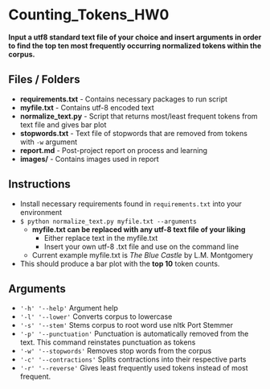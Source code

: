 # Counting_Tokens_HW0
**Input a utf8 standard text file of your choice and insert arguments in order to find the top ten most frequently occurring normalized tokens within the corpus.**

## Files / Folders
* **requirements.txt** - Contains necessary packages to run script
* **myfile.txt** - Contains utf-8 encoded text
* **normalize_text.py** - Script that returns most/least frequent tokens from text file and gives bar plot
* **stopwords.txt** - Text file of stopwords that are removed from tokens with `-w` argument
* **report.md** - Post-project report on process and learning
* **images/** - Contains images used in report

## Instructions
* Install necessary requirements found in `requirements.txt` into your environment <br>
* `$ python normalize_text.py myfile.txt --arguments` <br>
  * **myfile.txt can be replaced with any utf-8 text file of your liking**
    *   Either replace text in the myfile.txt
    *   Insert your own utf-8 .txt file and use on the command line
  * Current example myfile.txt is *The Blue Castle* by L.M. Montgomery
* This should produce a bar plot with the **top 10** token counts. <br>

## Arguments
* `'-h' '--help'` Argument help <br>
* `'-l' '--lower'` Converts corpus to lowercase <br>
* `'-s' '--stem'` Stems corpus to root word use nltk Port Stemmer<br>
* `'-p' '--punctuation'` Punctuation is automatically removed from the text. This command reinstates punctuation as tokens <br>
* `'-w' '--stopwords'` Removes stop words from the corpus <br>
* `'-c' '--contractions'` Splits contractions into their respective parts <br>
* `'-r' '--reverse'` Gives least frequently used tokens instead of most frequent.
